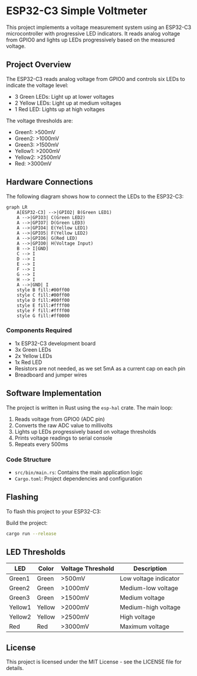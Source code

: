 # ESP32-C3 Simple Voltmeter

This project implements a voltage measurement system using an ESP32-C3 microcontroller with progressive LED indicators. It reads analog voltage from GPIO0 and lights up LEDs progressively based on the measured voltage.

## Project Overview

The ESP32-C3 reads analog voltage from GPIO0 and controls six LEDs to indicate the voltage level:
- 3 Green LEDs: Light up at lower voltages
- 2 Yellow LEDs: Light up at medium voltages
- 1 Red LED: Lights up at high voltages

The voltage thresholds are:
- Green1: >500mV
- Green2: >1000mV
- Green3: >1500mV
- Yellow1: >2000mV
- Yellow2: >2500mV
- Red: >3000mV

## Hardware Connections

The following diagram shows how to connect the LEDs to the ESP32-C3:

```mermaid
graph LR
    A[ESP32-C3] -->|GPIO2| B(Green LED1)
    A -->|GPIO3| C(Green LED2)
    A -->|GPIO7| D(Green LED3)
    A -->|GPIO4| E(Yellow LED1)
    A -->|GPIO5| F(Yellow LED2)
    A -->|GPIO6| G(Red LED)
    A -->|GPIO0| H(Voltage Input)
    B --> I[GND]
    C --> I
    D --> I
    E --> I
    F --> I
    G --> I
    H --> I
    A -->|GND| I
    style B fill:#00ff00
    style C fill:#00ff00
    style D fill:#00ff00
    style E fill:#ffff00
    style F fill:#ffff00
    style G fill:#ff0000
```

### Components Required
- 1x ESP32-C3 development board
- 3x Green LEDs
- 2x Yellow LEDs
- 1x Red LED
- Resistors are not needed, as we set 5mA as a current cap on each pin
- Breadboard and jumper wires

## Software Implementation

The project is written in Rust using the `esp-hal` crate. The main loop:
1. Reads voltage from GPIO0 (ADC pin)
2. Converts the raw ADC value to millivolts
3. Lights up LEDs progressively based on voltage thresholds
4. Prints voltage readings to serial console
5. Repeats every 500ms

### Code Structure
- `src/bin/main.rs`: Contains the main application logic
- `Cargo.toml`: Project dependencies and configuration

## Flashing

To flash this project to your ESP32-C3:

Build the project:
```bash
cargo run --release
```

## LED Thresholds

| LED       | Color  | Voltage Threshold | Description          |
|-----------|--------|-------------------|----------------------|
| Green1    | Green  | >500mV            | Low voltage indicator|
| Green2    | Green  | >1000mV           | Medium-low voltage   |
| Green3    | Green  | >1500mV           | Medium voltage       |
| Yellow1   | Yellow | >2000mV           | Medium-high voltage  |
| Yellow2   | Yellow | >2500mV           | High voltage         |
| Red       | Red    | >3000mV           | Maximum voltage      |

## License

This project is licensed under the MIT License - see the LICENSE file for details.
